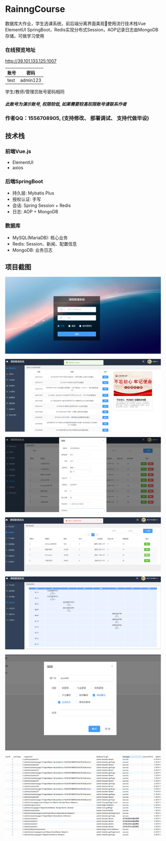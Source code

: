 # RainngCourse
数据库大作业，学生选课系统，前后端分离界面美观💎使用流行技术栈Vue ElementUI SpringBoot，Redis实现分布式Session，AOP记录日志由MongoDB存储，可做学习使用

### 在线预览地址
http://39.101.133.125:1007

| 账号    | 密码     |
| -------- | -------- |
| test | admin123 |

学生/教师/管理员账号密码相同


##### 此账号为演示账号, 权限较低, 如果需要较高权限账号请联系作者
### 作者QQ：1556708905, (支持修改、 部署调试、 支持代做毕设)


## 技术栈

### 前端Vue.js

- ElementUI
- axios

### 后端SpringBoot

- 持久层: Mybatis Plus
- 授权认证: 手写
- 会话: Spring Session + Redis
- 日志: AOP + MongoDB

### 数据库

- MySQL(MariaDB): 核心业务
- Redis: Session、新闻、配置信息
- MongoDB: 业务日志

## 项目截图

![登录](https://raw.githubusercontent.com/Azure99/RainngCourse/master/images/login.png)

![首页](https://raw.githubusercontent.com/Azure99/RainngCourse/master/images/front.png)

![增删查改](https://raw.githubusercontent.com/Azure99/RainngCourse/master/images/crud.png)

![学生选课](https://raw.githubusercontent.com/Azure99/RainngCourse/master/images/select-course.png)

![课程表](https://raw.githubusercontent.com/Azure99/RainngCourse/master/images/timetable.png)

![权限修改](https://raw.githubusercontent.com/Azure99/RainngCourse/master/images/permission.png)

![日志](https://raw.githubusercontent.com/Azure99/RainngCourse/master/images/log.png)
